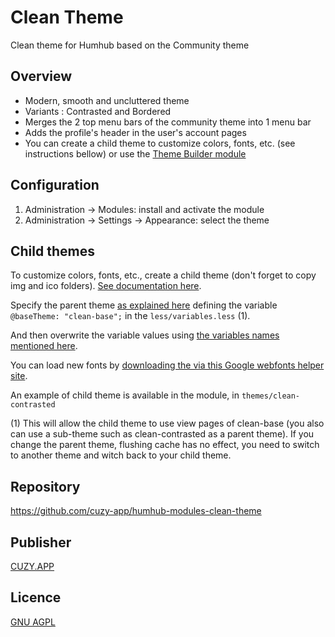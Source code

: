 # Clean Theme

Clean theme for Humhub based on the Community theme


## Overview

- Modern, smooth and uncluttered theme
- Variants : Contrasted and Bordered
- Merges the 2 top menu bars of the community theme into 1 menu bar
- Adds the profile's header in the user's account pages
- You can create a child theme to customize colors, fonts, etc. (see instructions bellow) or use the [Theme Builder module](https://www.humhub.com/en/marketplace/theme-builder/)


## Configuration

1. Administration -> Modules: install and activate the module
2. Administration -> Settings -> Appearance: select the theme


## Child themes

To customize colors, fonts, etc., create a child theme (don't forget to copy img and ico folders).
[See documentation here](https://docs.humhub.org/docs/theme/overview).

Specify the parent theme [as explained here](https://docs.humhub.org/docs/theme/css) defining the variable `@baseTheme: "clean-base";` in the `less/variables.less` (1).

And then overwrite the variable values using [the variables names mentioned here](https://github.com/humhub/humhub/blob/master/static/less/variables.less).

You can load new fonts by [downloading the via this Google webfonts helper site](https://google-webfonts-helper.herokuapp.com/fonts).

An example of child theme is available in the module, in `themes/clean-contrasted`

(1) This will allow the child theme to use view pages of clean-base (you also can use a sub-theme such as clean-contrasted as a parent theme). If you change the parent theme, flushing cache has no effect, you need to switch to another theme and witch back to your child theme.


## Repository

https://github.com/cuzy-app/humhub-modules-clean-theme


## Publisher

[CUZY.APP](https://www.cuzy.app/)


## Licence

[GNU AGPL](https://github.com/cuzy-app/humhub-modules-clean-theme/blob/master/docs/LICENCE.md)